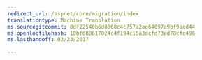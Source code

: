 ```yaml
---
redirect_url: /aspnet/core/migration/index
translationtype: Machine Translation
ms.sourcegitcommit: 0df22540b6d8668c4c757a2ae64097a9bf9aed44
ms.openlocfilehash: 10bf888617024c4f194c15a3dcfd73ed78cfc496
ms.lasthandoff: 03/23/2017

---
```

